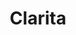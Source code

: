 ---
title: Clarita
date: 
draft: false

# descripcion
description : Argo colgante de plata

materials: Plata 925

color: Plateado

dimensions: 4cm (largo)

code: 01-01-0309

type: "Aros"

categories: []

price: $2.790,00

# Images
# first image will be shown in the product page
images:
  # - image: "images/path_to_image"
  # La ubicacion de las imagenes es imagenes/Aros/Aros.Colgantes/01-01-0309-clarita
  - image: "./images/aros/colgantes/01-01-0309-colgante-con-bolita_a.JPG"
  - image: "./images/aros/colgantes/01-01-0309-colgante-con-bolita_b.JPG"
---